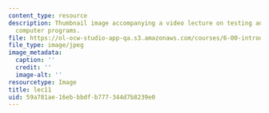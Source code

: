 ```yaml
---
content_type: resource
description: Thumbnail image accompanying a video lecture on testing and debugging
  computer programs.
file: https://ol-ocw-studio-app-qa.s3.amazonaws.com/courses/6-00-introduction-to-computer-science-and-programming-fall-2008/59a781ae16ebbbdfb777344d7b8239e0_lec11.jpg
file_type: image/jpeg
image_metadata:
  caption: ''
  credit: ''
  image-alt: ''
resourcetype: Image
title: lec11
uid: 59a781ae-16eb-bbdf-b777-344d7b8239e0
---
```

